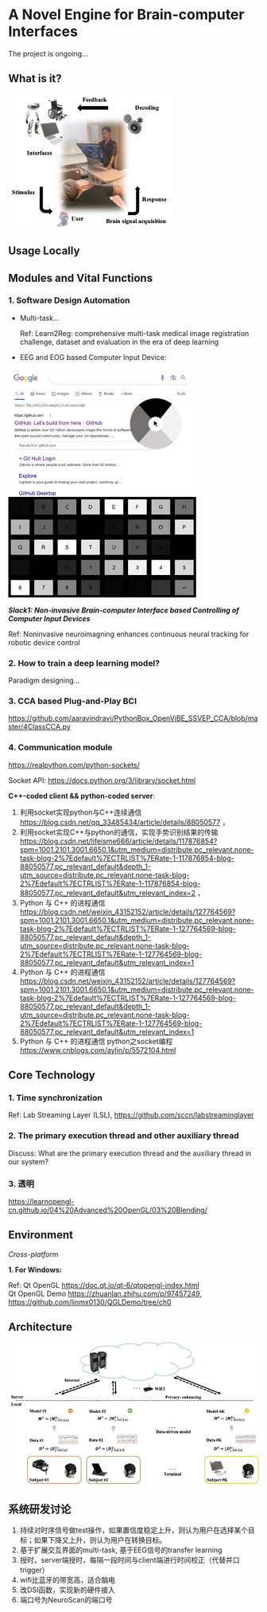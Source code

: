 # A Novel Engine for Brain-computer Interfaces



The project is ongoing...

## What is it?


![1](Source/BCI_structure.jpg)


## Usage Locally


## Modules and Vital Functions

### 1. Software Design Automation

* Multi-task... 
     
   Ref: Learn2Reg: comprehensive multi-task medical image registration challenge, dataset and evaluation in the era of deep learning 
 
* EEG and EOG based Computer Input Device: 
 
![2](Source/Input_device.jpg)

***Slack1: Non-invasive Brain-computer Interface based Controlling of Computer Input Devices*** 

   Ref: Noninvasive neuroimagning enhances continuous neural tracking for robotic device control

### 2. How to train a deep learning model?

 Paradigm designing...
 
### 3. CCA based Plug-and-Play BCI
 https://github.com/aaravindravi/PythonBox_OpenViBE_SSVEP_CCA/blob/master/4ClassCCA.py
 
 
### 4. Communication module
  https://realpython.com/python-sockets/ 
  
  Socket API: https://docs.python.org/3/library/socket.html
  
  **C++-coded client && python-coded server**: 
  1. 利用socket实现python与C++连续通信 https://blog.csdn.net/qq_33485434/article/details/88050577 ，
  2. 利用socket实现C++与python的通信，实现手势识别结果的传输 https://blog.csdn.net/lifeisme666/article/details/117876854?spm=1001.2101.3001.6650.1&utm_medium=distribute.pc_relevant.none-task-blog-2%7Edefault%7ECTRLIST%7ERate-1-117876854-blog-88050577.pc_relevant_default&depth_1-utm_source=distribute.pc_relevant.none-task-blog-2%7Edefault%7ECTRLIST%7ERate-1-117876854-blog-88050577.pc_relevant_default&utm_relevant_index=2 ， 
  3. Python 与 C++ 的进程通信 https://blog.csdn.net/weixin_43152152/article/details/127764569?spm=1001.2101.3001.6650.1&utm_medium=distribute.pc_relevant.none-task-blog-2%7Edefault%7ECTRLIST%7ERate-1-127764569-blog-88050577.pc_relevant_default&depth_1-utm_source=distribute.pc_relevant.none-task-blog-2%7Edefault%7ECTRLIST%7ERate-1-127764569-blog-88050577.pc_relevant_default&utm_relevant_index=1
  4. Python 与 C++ 的进程通信 https://blog.csdn.net/weixin_43152152/article/details/127764569?spm=1001.2101.3001.6650.1&utm_medium=distribute.pc_relevant.none-task-blog-2%7Edefault%7ECTRLIST%7ERate-1-127764569-blog-88050577.pc_relevant_default&depth_1-utm_source=distribute.pc_relevant.none-task-blog-2%7Edefault%7ECTRLIST%7ERate-1-127764569-blog-88050577.pc_relevant_default&utm_relevant_index=1
  5. Python 与 C++ 的进程通信 python之socket编程 https://www.cnblogs.com/aylin/p/5572104.html
  

## Core Technology

### 1. Time synchronization
Ref: Lab Streaming Layer (LSL), https://github.com/sccn/labstreaminglayer

### 2. The primary execution thread and other auxiliary thread
Discuss: What are the primary execution thread and the auxiliary thread in our system?

### 3. 透明 <br>
https://learnopengl-cn.github.io/04%20Advanced%20OpenGL/03%20Blending/


## Environment
*Cross-platform*

 **1. For Windows:** 
 
 Ref: 
 Qt OpenGL https://doc.qt.io/qt-6/qtopengl-index.html  
 Qt OpenGL Demo https://zhuanlan.zhihu.com/p/97457249, https://github.com/linmx0130/QGLDemo/tree/ch0 
 
 
## Architecture

![2](Source/software_architecture.jpg)


## 系统研发讨论

1. 持续对时序信号做test操作，如果置信度稳定上升，则认为用户在选择某个目标；如果下降又上升，则认为用户在转换目标。
2. 基于扩展交互界面的multi-task, 基于EEG信号的transfer learning 
3. 授时，server端授时，每隔一段时间与client端进行时间校正（代替并口trigger）
4. wifi比蓝牙的带宽高，适合脑电
5. 改DSI函数，实现新的硬件接入
6. 端口号为NeuroScan的端口号








